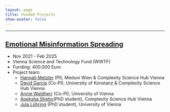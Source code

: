 ```yaml
---
layout: page
title: Funded Projects
show-avatar: false
---
```


___


## [Emotional Misinformation Spreading](/emomis.md)

* Nov 2021 - Feb 2025
* Vienna Science and Technology Fund (WWTF) <br>
* Funding: 400.000 Euro <br>
* Project team: 
   * [Hannah Metzler](https://hannahmetzler.eu) (PI), Meduni Wien & Complexity Science Hub Vienna
    * [David Garcia](https://dgarcia.eu) (Co-PI), University of Konstanz & Complexity Science Hub Vienna
    * [Annie Waldherr](https://compcommlab.univie.ac.at/team/annie-waldherr/) (Co-PI), University of Vienna
    * [Apeksha Shetty](https://www.csh.ac.at/researcher/apeksha-shetty/)(PhD student), Complexity Science Hub Vienna
    * [Jula Lühring](https://publizistik.univie.ac.at/institut/mitarbeiterinnen-mitarbeiter/praedocs/luehring-jula/) (PhD student), University of Vienna
